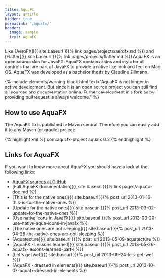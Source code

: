 ```yaml
---
title: AquaFX
layout: article
hidden: true
permalink: '/aquafx/'
header:
  image: sample
  text: AquaFX
---
```


Like [AeroFX]({{ site.baseurl }}{% link pages/projects/aerofx.md %}) and [Flatter]({{ site.baseurl }}{% link pages/projects/flatter.md %}) AquaFX is an open source skin for JavaFX. AquaFX contains skins and style for all controls that are part of JavaFX to provide a native like look and feel on Mac OS. AquaFX was developed as a bachelor thesis by Claudine Zillmann.

{% include elements/warning-block.html text="AquaFX is not longer in active development. But since it is an open source project you can still find all sources and documentation online. Furher development in a fork as by providing pull request is always welcome." %}

## How to use AquaFX

The AquaFX lib is published to Maven central. Therefore you can easily add it to any Maven (or gradle) project:

{% highlight xml %}
<dependency>
  <groupId>com.aquafx-project</groupId>
  <artifactId>aquafx</artifactId>
  <version>0.2</version>
</dependency>
{% endhighlight %}

## Links for AquaFX

If you want to know more about AquaFX you should have a look at the following links:

* [AquaFX sources at GitHub](https://github.com/guigarage/AquaFX)
* [Full AquaFX documentation]({{ site.baseurl }}{% link pages/aquafx-doc.md %})
* [This is for the native ones]({{ site.baseurl }}{% post_url 2013-01-16-this-is-for-the-native-ones %})
* [Update for the native ones]({{ site.baseurl }}{% post_url 2013-03-02-update-for-the-native-ones %})
* [Use native icons in JavaFX]({{ site.baseurl }}{% post_url 2013-03-20-use-native-aqua-icons-in-javafx %})
* [The native ones are not sleeping]({{ site.baseurl }}{% post_url 2013-04-28-the-native-ones-are-not-sleeping %})
* [Aquatecture]({{ site.baseurl }}{% post_url 2013-05-09-aquatecture %})
* [AquaFX - Lessons learned]({{ site.baseurl }}{% post_url 2013-05-26-aquafx-lessons-learned-part-i %})
* [Let's get wet]({{ site.baseurl }}{% post_url 2013-09-24-lets-get-wet %})
* [AquaFX - dressed in elements]({{ site.baseurl }}{% post_url 2013-10-07-aquafx-dressed-in-elements %})
